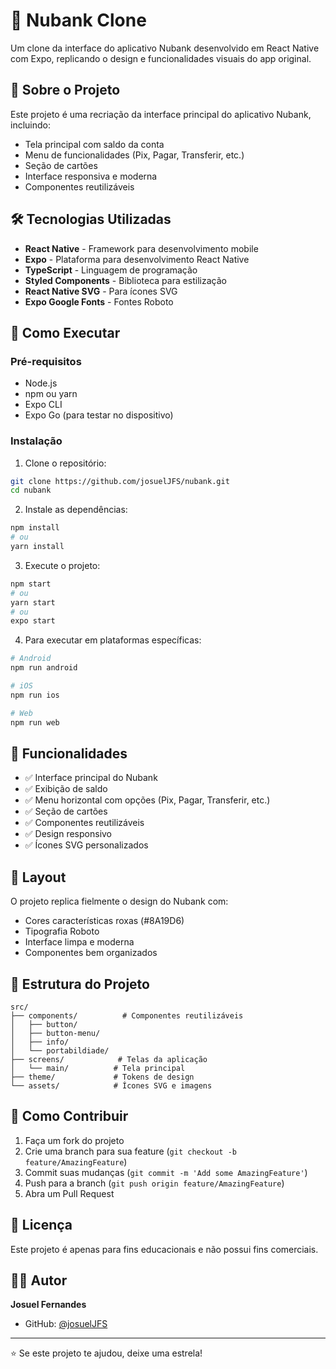 # 💜 Nubank Clone

Um clone da interface do aplicativo Nubank desenvolvido em React Native com Expo, replicando o design e funcionalidades visuais do app original.

## 📱 Sobre o Projeto

Este projeto é uma recriação da interface principal do aplicativo Nubank, incluindo:

- Tela principal com saldo da conta
- Menu de funcionalidades (Pix, Pagar, Transferir, etc.)
- Seção de cartões
- Interface responsiva e moderna
- Componentes reutilizáveis

## 🛠️ Tecnologias Utilizadas

- **React Native** - Framework para desenvolvimento mobile
- **Expo** - Plataforma para desenvolvimento React Native
- **TypeScript** - Linguagem de programação
- **Styled Components** - Biblioteca para estilização
- **React Native SVG** - Para ícones SVG
- **Expo Google Fonts** - Fontes Roboto

## 🚀 Como Executar

### Pré-requisitos

- Node.js
- npm ou yarn
- Expo CLI
- Expo Go (para testar no dispositivo)

### Instalação

1. Clone o repositório:
```bash
git clone https://github.com/josuelJFS/nubank.git
cd nubank
```

2. Instale as dependências:
```bash
npm install
# ou
yarn install
```

3. Execute o projeto:
```bash
npm start
# ou
yarn start
# ou
expo start
```

4. Para executar em plataformas específicas:
```bash
# Android
npm run android

# iOS
npm run ios

# Web
npm run web
```

## 📱 Funcionalidades

- ✅ Interface principal do Nubank
- ✅ Exibição de saldo
- ✅ Menu horizontal com opções (Pix, Pagar, Transferir, etc.)
- ✅ Seção de cartões
- ✅ Componentes reutilizáveis
- ✅ Design responsivo
- ✅ Ícones SVG personalizados

## 🎨 Layout

O projeto replica fielmente o design do Nubank com:
- Cores características roxas (#8A19D6)
- Tipografia Roboto
- Interface limpa e moderna
- Componentes bem organizados

## 📁 Estrutura do Projeto

```
src/
├── components/          # Componentes reutilizáveis
│   ├── button/
│   ├── button-menu/
│   ├── info/
│   └── portabildiade/
├── screens/            # Telas da aplicação
│   └── main/          # Tela principal
├── theme/             # Tokens de design
└── assets/            # Ícones SVG e imagens
```

## 🤝 Como Contribuir

1. Faça um fork do projeto
2. Crie uma branch para sua feature (`git checkout -b feature/AmazingFeature`)
3. Commit suas mudanças (`git commit -m 'Add some AmazingFeature'`)
4. Push para a branch (`git push origin feature/AmazingFeature`)
5. Abra um Pull Request

## 📝 Licença

Este projeto é apenas para fins educacionais e não possui fins comerciais.

## 👨‍💻 Autor

**Josuel Fernandes**
- GitHub: [@josuelJFS](https://github.com/josuelJFS)

---

⭐ Se este projeto te ajudou, deixe uma estrela!
